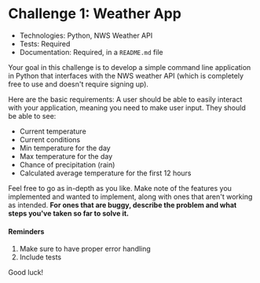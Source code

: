 # Challenge 1: Weather App

* Technologies: Python, NWS Weather API
* Tests: Required
* Documentation: Required, in a `README.md` file

Your goal in this challenge is to develop a simple command line application in Python that interfaces with the NWS weather API (which is completely free to use and doesn't require signing up). 

Here are the basic requirements:
A user should be able to easily interact with your application, meaning you need to make user input. They should be able to see:
- Current temperature
- Current conditions
- Min temperature for the day
- Max temperature for the day
- Chance of precipitation (rain)
- Calculated average temperature for the first 12 hours

Feel free to go as in-depth as you like. Make note of the features you implemented and wanted to implement, along with ones that aren't working as intended. **For ones that are buggy, describe the problem and what steps you've taken so far to solve it.**

#### Reminders

1. Make sure to have proper error handling
2. Include tests

Good luck!

